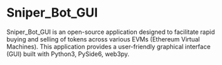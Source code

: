 # Sniper_Bot_GUI
Sniper_Bot_GUI is an open-source application designed to facilitate rapid buying and selling of tokens across various EVMs (Ethereum Virtual Machines). This application provides a user-friendly graphical interface (GUI) built with Python3, PySide6, web3py.
